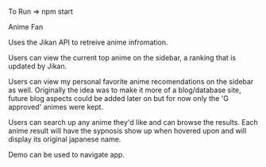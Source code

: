 To Run => npm start


Anime Fan

Uses the Jikan API to retreive anime infromation. 

Users can view the current top anime on the sidebar, a ranking that is updated by Jikan. 

Users can view my personal favorite anime recomendations on the sidebar as well. Originally the idea was to make it more of a blog/database site, future blog aspects could be added later on but for now only the 'G approved' animes were kept.

Users can search up any anime they'd like and can browse the results. Each anime result will have the sypnosis show up when hovered upon and will display its original japanese name. 

Demo can be used to navigate app. 

